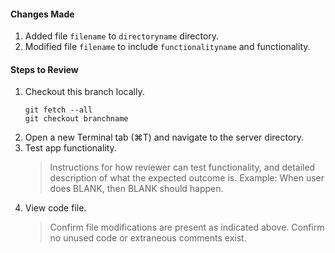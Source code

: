 #### Changes Made
1. Added file `filename` to `directoryname` directory.
2. Modified file `filename` to include `functionalityname` and functionality.
​
#### Steps to Review
1. Checkout this branch locally.
    ```
    git fetch --all
    git checkout branchname
    ```
2. Open a new Terminal tab (⌘T) and navigate to the server directory.
3. Test app functionality.
    > Instructions for how reviewer can test functionality, and detailed description of what the expected outcome is.
    > Example: When user does BLANK, then BLANK should happen.
4. View code file.
    > Confirm file modifications are present as indicated above.
    > Confirm no unused code or extraneous comments exist.
